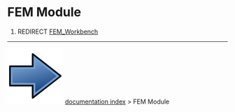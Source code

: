 # FEM Module
1.  REDIRECT [FEM_Workbench](FEM_Workbench.md)



---
![](images/Button_right.svg) [documentation index](../README.md) > FEM Module
